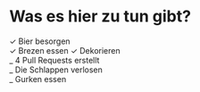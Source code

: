 # Was es hier zu tun gibt?

✓ Bier besorgen  
✓ Brezen essen
✓ Dekorieren  
_ 4 Pull Requests erstellt  
_ Die Schlappen verlosen  
_ Gurken essen
